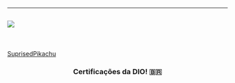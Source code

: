 ---------

<h2 

  <img
     src="https://readme-typing-svg.herokuapp.com/?font=Righteous&size=35&center=true&vCenter=true&width=500&height=70&duration=4000&lines=Bem+Vindo!+📖;+Segue+Minhas+Certificações+✨️;"/>
</h2>
 <br/l>

[SuprisedPikachu](https://gifdb.com/images/high/shook-gif-file-2872kb-ikd1qlf9ri5id07v.gif)

  <h3 align="center"> Certificações da DIO! 🇧🇷 </h3>
